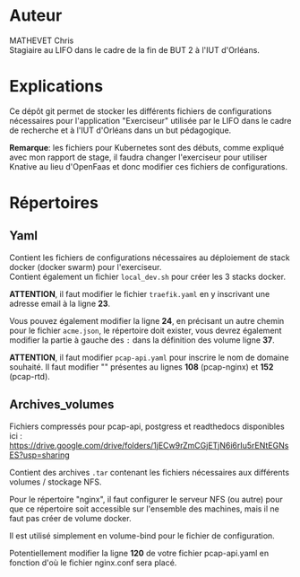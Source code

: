 # Auteur

MATHEVET Chris  
Stagiaire au LIFO dans le cadre de la fin de BUT 2 à l'IUT d'Orléans.  

# Explications

Ce dépôt git permet de stocker les différents fichiers de configurations nécessaires pour l'application "Exerciseur" utilisée par le LIFO dans le cadre de recherche et à l'IUT d'Orléans dans un but pédagogique.

**Remarque**: les fichiers pour Kubernetes sont des débuts, comme expliqué avec mon rapport de stage, il faudra changer l'exerciseur pour utiliser Knative au lieu d'OpenFaas et donc modifier ces fichiers de configurations.

# Répertoires

## Yaml

Contient les fichiers de configurations nécessaires au déploiement de stack docker (docker swarm) pour l'exerciseur.  
Contient également un fichier `local_dev.sh` pour créer les 3 stacks docker.

**ATTENTION**, il faut modifier le fichier `traefik.yaml` en y inscrivant une adresse email à la ligne **23**.

Vous pouvez également modifier la ligne **24**, en précisant un autre chemin pour le fichier `acme.json`, le répertoire doit exister, vous devrez également modifier la partie à gauche des `:` dans la définition des volume ligne **37**.

**ATTENTION**, il faut modifier `pcap-api.yaml` pour inscrire le nom de domaine souhaité. Il faut modifier "<DomainName>" présentes au lignes **108** (pcap-nginx) et **152** (pcap-rtd).

## Archives_volumes

Fichiers compressés pour pcap-api, postgress et readthedocs disponibles ici : https://drive.google.com/drive/folders/1jECw9rZmCGjETjN6i6rIu5rENtEGNsES?usp=sharing

Contient des archives `.tar` contenant les fichiers nécessaires aux différents volumes / stockage NFS.

Pour le répertoire "nginx", il faut configurer le serveur NFS (ou autre) pour que ce répertoire soit accessible sur l'ensemble des machines, mais il ne faut pas créer de volume docker.

Il est utilisé simplement en volume-bind pour le fichier de configuration.

Potentiellement modifier la ligne **120** de votre fichier pcap-api.yaml en fonction d'où le fichier nginx.conf sera placé.
